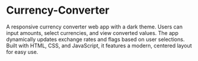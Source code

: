 # Currency-Converter
A responsive currency converter web app with a dark theme. Users can input amounts, select currencies, and view converted values. The app dynamically updates exchange rates and flags based on user selections. Built with HTML, CSS, and JavaScript, it features a modern, centered layout for easy use.
